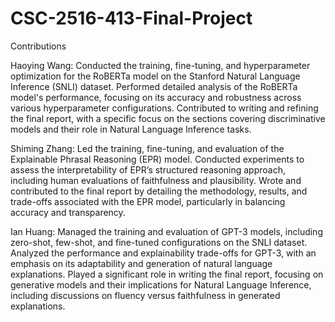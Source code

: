 # CSC-2516-413-Final-Project
Contributions

Haoying Wang:
Conducted the training, fine-tuning, and hyperparameter optimization for the RoBERTa model on the Stanford Natural Language Inference (SNLI) dataset.
Performed detailed analysis of the RoBERTa model's performance, focusing on its accuracy and robustness across various hyperparameter configurations.
Contributed to writing and refining the final report, with a specific focus on the sections covering discriminative models and their role in Natural Language Inference tasks.

Shiming Zhang:
Led the training, fine-tuning, and evaluation of the Explainable Phrasal Reasoning (EPR) model.
Conducted experiments to assess the interpretability of EPR’s structured reasoning approach, including human evaluations of faithfulness and plausibility.
Wrote and contributed to the final report by detailing the methodology, results, and trade-offs associated with the EPR model, particularly in balancing accuracy and transparency.

Ian Huang:
Managed the training and evaluation of GPT-3 models, including zero-shot, few-shot, and fine-tuned configurations on the SNLI dataset.
Analyzed the performance and explainability trade-offs for GPT-3, with an emphasis on its adaptability and generation of natural language explanations.
Played a significant role in writing the final report, focusing on generative models and their implications for Natural Language Inference, including discussions on fluency versus faithfulness in generated explanations.


